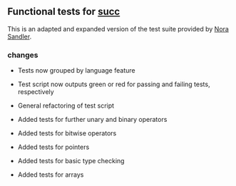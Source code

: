 ## Functional tests for [succ](https://github.com/jgthomas/succ)

This is an adapted and expanded version of the test suite provided by [Nora Sandler](https://github.com/nlsandler/write_a_c_compiler).

### changes

* Tests now grouped by language feature

* Test script now outputs green or red for passing and failing tests, respectively

* General refactoring of test script

* Added tests for further unary and binary operators

* Added tests for bitwise operators

* Added tests for pointers

* Added tests for basic type checking

* Added tests for arrays
